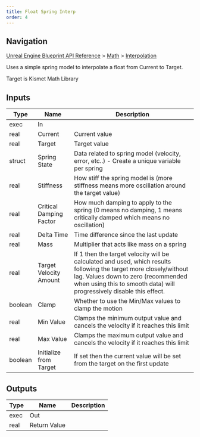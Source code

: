 ```yaml
---
title: Float Spring Interp
order: 4
---
```

## Navigation

[Unreal Engine Blueprint API Reference](https://dev.epicgames.com/documentation/en-us/unreal-engine/BlueprintAPI) > [Math](https://dev.epicgames.com/documentation/en-us/unreal-engine/BlueprintAPI/Math) > [Interpolation](https://dev.epicgames.com/documentation/en-us/unreal-engine/BlueprintAPI/Math/Interpolation)

Uses a simple spring model to interpolate a float from Current to Target.

Target is Kismet Math Library

## Inputs

| Type | Name | Description |
| --- | --- | --- |
| exec | In |  |
| real | Current | Current value |
| real | Target | Target value |
| struct | Spring State | Data related to spring model (velocity, error, etc..) - Create a unique variable per spring |
| real | Stiffness | How stiff the spring model is (more stiffness means more oscillation around the target value) |
| real | Critical Damping Factor | How much damping to apply to the spring (0 means no damping, 1 means critically damped which means no oscillation) |
| real | Delta Time | Time difference since the last update |
| real | Mass | Multiplier that acts like mass on a spring |
| real | Target Velocity Amount | If 1 then the target velocity will be calculated and used, which results following the target more closely/without lag. Values down to zero (recommended when using this to smooth data) will progressively disable this effect. |
| boolean | Clamp | Whether to use the Min/Max values to clamp the motion |
| real | Min Value | Clamps the minimum output value and cancels the velocity if it reaches this limit |
| real | Max Value | Clamps the maximum output value and cancels the velocity if it reaches this limit |
| boolean | Initialize from Target | If set then the current value will be set from the target on the first update |

## Outputs

| Type | Name | Description |
| --- | --- | --- |
| exec | Out |  |
| real | Return Value |  |
